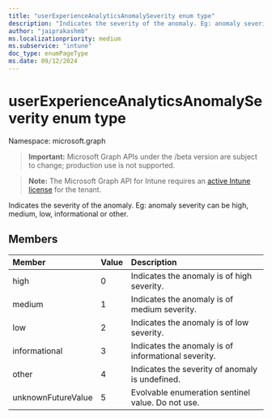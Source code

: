 ```yaml
---
title: "userExperienceAnalyticsAnomalySeverity enum type"
description: "Indicates the severity of the anomaly. Eg: anomaly severity can be high, medium, low, informational or other."
author: "jaiprakashmb"
ms.localizationpriority: medium
ms.subservice: "intune"
doc_type: enumPageType
ms.date: 09/12/2024
---
```


# userExperienceAnalyticsAnomalySeverity enum type

Namespace: microsoft.graph

> **Important:** Microsoft Graph APIs under the /beta version are subject to change; production use is not supported.

> **Note:** The Microsoft Graph API for Intune requires an [active Intune license](https://go.microsoft.com/fwlink/?linkid=839381) for the tenant.

Indicates the severity of the anomaly. Eg: anomaly severity can be high, medium, low, informational or other.

## Members
|Member|Value|Description|
|:---|:---|:---|
|high|0|Indicates the anomaly is of high severity.|
|medium|1|Indicates the anomaly is of medium severity.|
|low|2|Indicates the anomaly is of low severity.|
|informational|3|Indicates the anomaly is of informational severity.|
|other|4|Indicates the severity of anomaly is undefined.|
|unknownFutureValue|5|Evolvable enumeration sentinel value. Do not use.|
